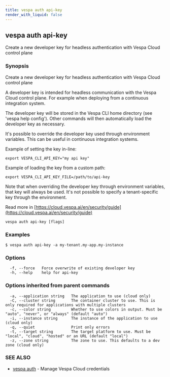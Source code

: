 ```yaml
---
title: vespa auth api-key
render_with_liquid: false
---
```


## vespa auth api-key

Create a new developer key for headless authentication with Vespa Cloud control plane

### Synopsis

Create a new developer key for headless authentication with Vespa Cloud control plane

A developer key is intended for headless communication with the Vespa Cloud
control plane. For example when deploying from a continuous integration system.

The developer key will be stored in the Vespa CLI home directory
(see 'vespa help config'). Other commands will then automatically load the developer
key as necessary.

It's possible to override the developer key used through environment variables. This
can be useful in continuous integration systems.

Example of setting the key in-line:

    export VESPA_CLI_API_KEY="my api key"

Example of loading the key from a custom path:

    export VESPA_CLI_API_KEY_FILE=/path/to/api-key

Note that when overriding the developer key through environment variables,
that key will always be used. It's not possible to specify a tenant-specific
key through the environment.

Read more in [https://cloud.vespa.ai/en/security/guide](https://cloud.vespa.ai/en/security/guide)

```
vespa auth api-key [flags]
```

### Examples

```
$ vespa auth api-key -a my-tenant.my-app.my-instance
```

### Options

```
  -f, --force   Force overwrite of existing developer key
  -h, --help    help for api-key
```

### Options inherited from parent commands

```
  -a, --application string   The application to use (cloud only)
  -C, --cluster string       The container cluster to use. This is only required for applications with multiple clusters
  -c, --color string         Whether to use colors in output. Must be "auto", "never", or "always" (default "auto")
  -i, --instance string      The instance of the application to use (cloud only)
  -q, --quiet                Print only errors
  -t, --target string        The target platform to use. Must be "local", "cloud", "hosted" or an URL (default "local")
  -z, --zone string          The zone to use. This defaults to a dev zone (cloud only)
```

### SEE ALSO

* [vespa auth](vespa_auth.html)	 - Manage Vespa Cloud credentials

